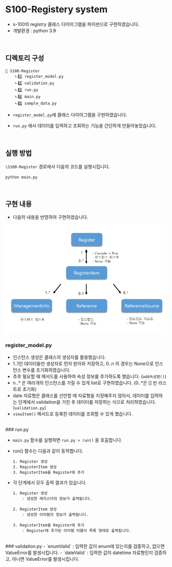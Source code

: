 # S100-Registery system
- s-100의 registry 클래스 다이어그램을 파이썬으로 구현하였습니다.
- 개발환경 : python 3.9

<br>


## 디렉토리 구성

```
📁 S100-Register
	ㄴ1️⃣ register_model.py
	ㄴ2️⃣ validation.py
	ㄴ3️⃣ run.py
	ㄴ4️⃣ main.py
	ㄴ5️⃣ sample_data.py
```

- `register_model.py`에 클래스 다이어그램을 구현하였습니다.

- `run.py` 에서 데이터를 입력하고 조회하는 기능을 간단하게 만들어놓았습니다.

<br>


## 실행 방법

`\S100-Register` 경로에서 다음의 코드를 실행시킵니다. 

`python main.py`


<br>

## 구현 내용 

- 다음의 내용을 반영하여 구현하였습니다.

![](img/classDiagram.PNG)
<br>

### register_model.py

- 인스턴스 생성은 클래스의 생성자를 활용했습니다. 
- 1..1인 데이터들만 생성자로 먼저 받아와 저장하고, 0..n 의 경우는 None으로 인스턴스 변수를 초기화하였습니다.
- 추후 필요할 때 메서드를 사용하여 속성 정보를 추가하도록 했습니다. (`add속성명()`)
- n..* 은 여러개의 인스턴스를 가질 수 있게 list로 구현하였습니다. (0..*은 [] 빈 리스트로 초기화)
- date 자료형은 클래스를 선언할 때 자료형을 지정해주지 않아서, 데이터를 입력하는 단계에서 validation을 거친 후 데이터를 저장하는 식으로 처리하였습니다. (`validation.py`)
-  `viewItem()` 메서드로 등록한 데이터를 조회할 수 있게 했습니다.
<br>
### run.py

- `main.py` 함수를 실행하면  `run.py > run()` 을 호출합니다.
- run() 함수는 다음과 같이 동작합니다.
	```
	1. Register 생성
	2. RegisterItem 생성
	3. RegisterItem을 Register에 추가
	```

- 각 단계에서 모두 출력 결과가 있습니다.
	```
	1. Register 생성
		- 생성한 레지스터의 정보가 출력됩니다.
	
	2. RegisterItem 생성
		- 생성한 아이템의 정보가 출력됩니다.
	
	3. RegisterItem을 Register에 추가
		- Register에 추가된 아이템 이름이 목록 형태로 출력됩니다.
	```

<br>
### validation.py
- `enumValid` : 입력한 값이 enum에 있는지를 검증하고, 없으면 ValueError를 발생시킵니다.
- `dateValid` : 입력한 값이 datetime 자료형인지 검증하고, 아니면 ValueError를 발생시킵니다.
